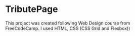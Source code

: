 # TributePage
This project was created following Web Design course from FreeCodeCamp. I used HTML, CSS (CSS Grid and Flexbox))
